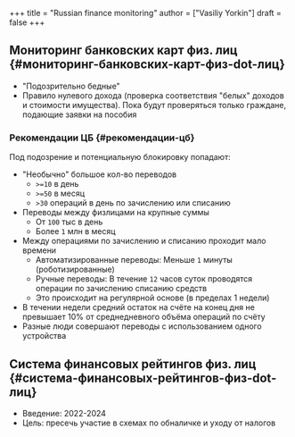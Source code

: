 +++
title = "Russian finance monitoring"
author = ["Vasiliy Yorkin"]
draft = false
+++

## Мониторинг банковских карт физ. лиц {#мониторинг-банковских-карт-физ-dot-лиц}

-   "Подозрительно бедные"
-   Правило нулевого дохода (проверка соответствия "белых" доходов и
    стоимости имущества). Пока будут проверяться только граждане,
    подающие заявки на пособия


### Рекомендации ЦБ {#рекомендации-цб}

Под подозрение и потенциальную блокировку попадают:

-   "Необычно" большое кол-во переводов
    -   `>=10` в день
    -   `>=50` в месяц
    -   `>30` операций в день по зачислению или списанию
-   Переводы между физлицами на крупные суммы
    -   От `100` тыс в день
    -   Более `1` млн в месяц
-   Между операциями по зачислению и списанию проходит мало времени
    -   Автоматизированные переводы: Меньше `1` минуты (роботизированные)
    -   Ручные переводы: В течение `12` часов суток проводятся операции по
        зачислению списанию средств
    -   Это происходит на регулярной основе (в пределах 1 недели)
-   В течении недели средний остаток на счёте на конец дня не
    превышает 10% от среднедневного объёма операций по счёту
-   Разные люди совершают переводы с использованием одного устройства


## Система финансовых рейтингов физ. лиц {#система-финансовых-рейтингов-физ-dot-лиц}

-   Введение: 2022-2024
-   Цель: пресечь участие в схемах по обналичке и уходу от налогов
